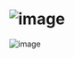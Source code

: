 # ![image](https://user-images.githubusercontent.com/57295201/85081749-d538b500-b207-11ea-8296-f1fb0607f873.png)


![image](https://user-images.githubusercontent.com/57295201/85081858-2ba5f380-b208-11ea-92f5-e61da1f2be7e.png)
